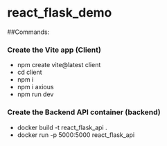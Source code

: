 # react_flask_demo


##Commands:
### Create the Vite app (Client)
- npm create vite@latest client
- cd client
- npm i
- npm i axious
- npm run dev


### Create the Backend API container (backend)
-  docker build -t react_flask_api . 
-  docker run -p 5000:5000 react_flask_api